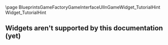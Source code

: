 \page BlueprintsGameFactoryGameInterfaceUIInGameWidget_TutorialHint Widget_TutorialHint
## Widgets aren't supported by this documentation (yet)

